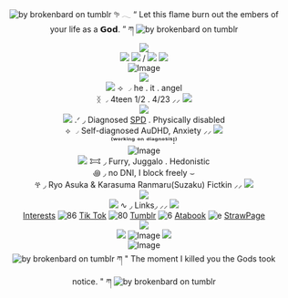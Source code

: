 <div align="center">
 <img src="https://files.catbox.moe/q5zo9k.gif" alt="by brokenbard on tumblr">
𖧧 𓂃 “ Let this flame burn out the embers of your life as a 𝗚𝗼𝗱. ” ཀ
 <img src="https://files.catbox.moe/0pn71q.gif" alt="by brokenbard on tumblr"
</div>
 <div align="center">
  <img src="https://media.discordapp.net/attachments/1131737988410396822/1356784561719349470/Karasuma_Ranmaru__1_-removebg-preview_2.png?ex=67edd397&amp;is=67ec8217&amp;hm=ee7b31d58b2f95de32a79d9c49996b1a35f2f67d982685fb057f7f70c1146938&amp;=&amp;format=webp&amp;quality=lossless&amp;width=321&amp;height=376">
</div>
<div align="center">
  <img src="https://github.com/user-attachments/assets/fb8f235b-e0a3-442d-b1f2-e3c02ffddc7f"> <img src="https://github.com/user-attachments/assets/bd4228d6-1024-4fdd-b7db-a2987c3a52e9"> / <img src="https://github.com/user-attachments/assets/100d335a-eab6-43f5-ba12-1cc8651ff702"> <img src="https://github.com/user-attachments/assets/c542ee26-2c83-4a4d-b6d0-eeb3ec8d8883">
</div>
<div align="center">
   <img src="https://media.discordapp.net/attachments/1131737988410396822/1356787993028984992/1.jpeg?ex=67edd6c9&amp;is=67ec8549&amp;hm=d08abbceb032ef6a99c5da1b7b192b4bb87fd457732dfcf8de1d15e124b77d19&amp;=&amp;format=webp&amp;width=485&amp;height=162" alt="Image">
</div>
<div align="center">
   <img src="https://pixelsafari.neocities.org/dividers/heartbeat.gif">
</div>
<div align="center">
   <img src="https://pixelsafari.neocities.org/favicon/fashion/bow/white1.gif"> ⟢ ◞  he .  it  . angel
</div>
<div align="center">
 ᛝ ◞ 4teen 1/2 . 4/23 ⸝⸝ <img src="https://pixelsafari.neocities.org/favicon/fashion/bow/white1.gif">
</div>
<div align="center">
   <img src="https://pixelsafari.neocities.org/dividers/heartbeat.gif">
</div>
<div align="center">
   <img src="https://pixelsafari.neocities.org/favicon/fashion/bow/white2.gif"> .ᐟ ◞ Diagnosed <a href="https://familydoctor.org/condition/sensory-processing-disorder-spd/">SPD</a> . Physically disabled
</div>
<div align="center">
⟡ ◞ Self-diagnosed AuDHD, Anxiety ⸝⸝ <img src="https://pixelsafari.neocities.org/favicon/fashion/bow/white2.gif">
</div>
<div align="center">
⁽ʷᵒʳᵏⁱⁿᵍ ᵒⁿ ᵈⁱᵃᵍⁿᵒˢⁱˢ!⁾
</div>
<div align="center">
   <img src="https://media.discordapp.net/attachments/1131737988410396822/1356836648008155237/thelazysongg_1.jpeg?ex=67ee0419&amp;is=67ecb299&amp;hm=7e817ecf8a462042d7d9ff60c49a5343557b5ae22ef7102668cb3ddb4402fee8&amp;=&amp;format=webp&amp;width=520&amp;height=173" alt="Image">
</div>
<div align="center">
  <img src="https://pixelsafari.neocities.org/favicon/fashion/bow/black2.gif"> 𐂯 ◞ Furry, Juggalo . Hedonistic
</div>
<div align="center">
  ꩜ ◞ no DNI, I block freely ⌣
</div>
<div align="center">
 𖣂 ◞ Ryo Asuka & Karasuma Ranmaru(Suzaku) Fictkin ⸝⸝ <img src="https://pixelsafari.neocities.org/favicon/fashion/bow/black2.gif">
</div>
<div align="center">
   <img src="https://pixelsafari.neocities.org/dividers/heartbeat2.gif">
</div>
<div align="center">
 <img src="https://pixelsafari.neocities.org/favicon/fashion/bow/black7.gif"> ∿ ◞ <a>Links</a>◞ ⸝⸝ <img src="https://pixelsafari.neocities.org/favicon/fashion/bow/black7.gif">
<div align="center">
  <a href="https://github.com/1certifiedsilly/Interests">Interests</a> <img src="https://file.garden/Zj8MKPoh-G9Y8EJE/pixels/grayscale/IMG_4124.png" alt="86"> <a href="https://www.tiktok.com/@inkhasrings_">Tik Tok</a> <img src="https://files.catbox.moe/mg8iry.gif" alt="80"> <a href="https://www.tumblr.com/inklovesjellyfish">Tumblr</a> <img src="https://file.garden/Zj8MKPoh-G9Y8EJE/pixels/green/IMG_4300.gif" alt="6"> <a href="https://ryoswings.atabook.org">Atabook</a> <img src="https://file.garden/Zj8MKPoh-G9Y8EJE/pixels/grayscale/a4d95236.gif" alt="e"> <a href="https://ryoswings.straw.page/">StrawPage</a>
</div>
<div align="center">
   <img src="https://pixelsafari.neocities.org/dividers/heartbeat2.gif">
</div>
<div align="center">
   <img src="https://github.com/user-attachments/assets/05bcaef3-2b62-47b5-a51b-23bbce7b6c10"> <img src="https://media.discordapp.net/attachments/1131737988410396822/1357128689997058282/favicon-32x32.png?ex=67ef1415&amp;is=67edc295&amp;hm=f42f2fa4c0ed27a2d81e86621020a145c4a1f41855b5ccfb84a0e6a819eb96c6&amp;=&amp;format=webp&amp;quality=lossless&amp;width=40&amp;height=40" alt="Image""> <img src="https://github.com/user-attachments/assets/9c552344-9ea6-4eba-8de1-7fa95eca56b2">
</div>
<div align="center">
   <img src="https://media.discordapp.net/attachments/1131737988410396822/1357134943066656889/Karasuma_Ranmaru-removebg-preview_1.png?ex=67ef19e8&amp;is=67edc868&amp;hm=8b26dcf4195deb852cff9a082d5c6428157fbe8fdaff77192260481183eafbb8&amp;=&amp;format=webp&amp;quality=lossless&amp;width=447&amp;height=252" alt="Image"">
</div>
<div align="center">
<img src="https://files.catbox.moe/ll9q5c.gif" alt="by brokenbard on tumblr"> ཀ " The moment I killed you the Gods took notice. " ཀ <img src="https://files.catbox.moe/hqdtvl.gif" alt="by brokenbard on tumblr">
</div>
